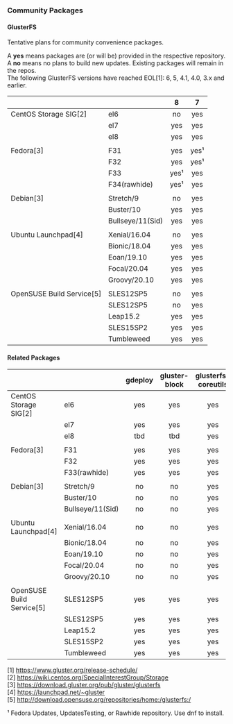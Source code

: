 ### Community Packages

#### GlusterFS

Tentative plans for community convenience packages.

A **yes** means packages are (or will be) provided in the respective repository.  
A **no** means no plans to build new updates. Existing packages will remain in the repos.  
The following GlusterFS versions have reached EOL[1]: 6, 5, 4.1, 4.0, 3.x and earlier.

|              |                |     8     |     7     |
|--------------|----------------|:---------:|:---------:|
|CentOS Storage SIG[2]|el6      |    no     |    yes    |
|              |el7             |    yes    |    yes    |
|              |el8             |    yes    |    yes    |
|              |                |           |           |
|Fedora[3]     |F31             |    yes    |    yes¹   |
|              |F32             |    yes    |    yes¹   |
|              |F33             |    yes¹   |    yes    |
|              |F34(rawhide)    |    yes¹   |    yes    |
|              |                |           |           |
|Debian[3]     |Stretch/9       |     no    |    yes    |
|              |Buster/10       |    yes    |    yes    |
|              |Bullseye/11(Sid)|    yes    |    yes    |
|              |                |           |           |
|Ubuntu Launchpad[4]|Xenial/16.04    |    no     |    yes    |
|              |Bionic/18.04    |    yes    |    yes    |
|              |Eoan/19.10      |    yes    |    yes    |
|              |Focal/20.04     |    yes    |    yes    |
|              |Groovy/20.10    |    yes    |    yes    |
|              |                |           |           |
|OpenSUSE Build Service[5]|SLES12SP5    |    no     |    yes    |
|              |SLES12SP5       |    no     |    yes    |
|              |Leap15.2        |    yes    |    yes    |
|              |SLES15SP2       |    yes    |    yes    |
|              |Tumbleweed      |    yes    |    yes    |

#### Related Packages

|              |                | gdeploy | gluster-block | glusterfs-coreutils | nfs-ganesha | storhaug | Samba |
|--------------|----------------|:-------:|:--------:|:----------:|:-----------:|:--------:|:-----:|
|CentOS Storage SIG[2]|el6             |   yes   |    yes   |    yes     |     yes     |    yes   |   no    |
|              |el7             |   yes   |    yes   |    yes     |     yes     |    yes   |   yes   |
|              |el8             |   tbd   |    tbd   |    yes     |     yes     |    tbd   |   yes   |
|              |                |         |          |            |             |          |         |
|Fedora[3]     |F31             |   yes   |    yes   |    yes     |     yes     |    yes   |    ?    |
|              |F32             |   yes   |    yes   |    yes     |     yes     |    yes   |    ?    |
|              |F33(rawhide)    |   yes   |    yes   |    yes     |     yes     |    yes   |    ?    |
|              |                |         |          |            |             |          |         |
|Debian[3]     |Stretch/9       |   no    |    no    |    yes     |     yes     |    yes   |    ?    |
|              |Buster/10       |   no    |    no    |    yes     |     yes     |    yes   |    ?    |
|              |Bullseye/11(Sid)|   no    |     no   |    yes     |     yes     |    yes   |    ?    |
|              |                |         |          |            |             |          |         |
|Ubuntu Launchpad[4]|Xenial/16.04    |   no    |    no    |    yes     |     yes     |    yes   |    ?    |
|              |Bionic/18.04    |   no    |    no    |    yes     |     yes     |    yes   |    ?    |
|              |Eoan/19.10      |   no    |    no    |    yes     |     yes     |    yes   |    ?    |
|              |Focal/20.04     |   no    |    no    |    yes     |     yes     |    yes   |   ?     |
|              |Groovy/20.10    |   no    |    no    |    yes     |     yes     |    yes   |    ?    |
|              |                |         |          |            |             |          |         |
|OpenSUSE Build Service[5]|SLES12SP5       |   yes    |    yes     |     yes     |   yes    |   yes   |    ?   |
|              |SLES12SP5       |   yes   |    yes   |    yes     |     yes     |    yes   |    ?    |
|              |Leap15.2        |   yes   |    yes   |    yes     |     yes     |    yes   |    ?    |
|              |SLES15SP2       |   yes   |    yes   |    yes     |     yes     |    yes   |    ?    |
|              |Tumbleweed      |   yes   |    yes   |    yes     |     yes     |    yes   |    ?    |



[1] <https://www.gluster.org/release-schedule/>  
[2] <https://wiki.centos.org/SpecialInterestGroup/Storage>  
[3] <https://download.gluster.org/pub/gluster/glusterfs>  
[4] <https://launchpad.net/~gluster>  
[5] <http://download.opensuse.org/repositories/home:/glusterfs:/>  

¹ Fedora Updates, UpdatesTesting, or Rawhide repository. Use dnf to install.  
